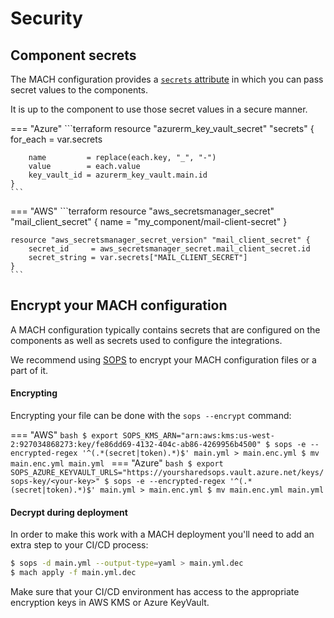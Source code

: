 # Security

## Component secrets
The MACH configuration provides a [`secrets` attribute](./syntax.md#component-configurations) in which you can pass secret values to the components.

It is up to the component to use those secret values in a secure manner.

=== "Azure"
    ```terraform
    resource "azurerm_key_vault_secret" "secrets" {
        for_each     = var.secrets

        name         = replace(each.key, "_", "-")
        value        = each.value
        key_vault_id = azurerm_key_vault.main.id
    }
    ```
=== "AWS"
    ```terraform
    resource "aws_secretsmanager_secret" "mail_client_secret" {
        name = "my_component/mail-client-secret"
    }

    resource "aws_secretsmanager_secret_version" "mail_client_secret" {
        secret_id     = aws_secretsmanager_secret.mail_client_secret.id
        secret_string = var.secrets["MAIL_CLIENT_SECRET"]
    }
    ```

## Encrypt your MACH configuration

A MACH configuration typically contains secrets that are configured on the components as well as secrets used to configure the integrations.

We recommend using [SOPS](https://github.com/mozilla/sops) to encrypt your MACH configuration files or a part of it.

#### Encrypting

Encrypting your file can be done with the `sops --encrypt` command:

=== "AWS"
    ```bash
    $ export SOPS_KMS_ARN="arn:aws:kms:us-west-2:927034868273:key/fe86dd69-4132-404c-ab86-4269956b4500"
    $ sops -e --encrypted-regex '^(.*(secret|token).*)$' main.yml > main.enc.yml
    $ mv main.enc.yml main.yml
    ```
=== "Azure"
    ```bash
    $ export SOPS_AZURE_KEYVAULT_URLS="https://yoursharedsops.vault.azure.net/keys/sops-key/<your-key>"
    $ sops -e --encrypted-regex '^(.*(secret|token).*)$' main.yml > main.enc.yml
    $ mv main.enc.yml main.yml
    ```

#### Decrypt during deployment

In order to make this work with a MACH deployment you'll need to add an extra step to your CI/CD process:

```bash
$ sops -d main.yml --output-type=yaml > main.yml.dec
$ mach apply -f main.yml.dec
```

Make sure that your CI/CD environment has access to the appropriate encryption keys in AWS KMS or Azure KeyVault.
